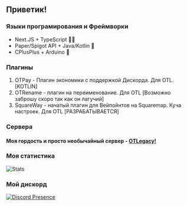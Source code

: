 ## Приветик!
### Языки програмирования и Фреймворки
- Next.JS + TypeScript 😶‍🌫️
- Paper/Spigot API + Java/Kotlin 🍵
- CPlusPlus + Arduino 🤖
### Плагины
1. OTPay - Плагин экономики с поддержкой Дискорда. Для OTL. [KOTLIN]
3. OTRename - плагин на переименование. Для OTL [Возможно заброшу скоро так как он лагучий]
4. SquareWay - начатый плагин для Вейпойнтов на Squaremap. Куча настроек. Для OTL [РАЗРАБАТЫВАЕТСЯ]
### Сервера
#### Моя гордость и просто необычайный сервер - [OTLegacy!](https://dsc.gg/otlegacy)
### Моя статистика

![Stats](https://github-readme-stats-git-masterrstaa-rickstaa.vercel.app/api?username=s3nkwr&show_icons=true&theme=synthwave)

### Мой дискорд

[![Discord Presence](https://lanyard.cnrad.dev/api/494529422511308804)](https://discord.com/users/494529422511308804)


